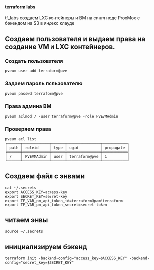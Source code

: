#### terraform labs
tf_labs создаем LXC контейнеры и ВМ на сингл ноде ProxMox с бэкендом на S3 в яндекс клауде

## Создаем пользователя и выдаем права на создание VM и LXC контейнеров.

### Создать пользователя

```
pveum user add terraform@pve
```
### Задаем пароль пользователю

```
pveum passwd terraform@pve
```

### Права админа ВМ
```
pveum aclmod / -user terraform@pve -role PVEVMAdmin
```

### Проверяем права
```
pveum acl list
┌──────┬────────────┬──────┬───────────────┬───────────┐
│ path │ roleid     │ type │ ugid          │ propagate │
╞══════╪════════════╪══════╪═══════════════╪═══════════╡
│ /    │ PVEVMAdmin │ user │ terraform@pve │ 1         │
└──────┴────────────┴──────┴───────────────┴───────────┘
```


## Создаем файл с энвами 
```
cat ~/.secrets
export ACCESS_KEY=access-key
export SECRET_KEY=secret-key
export TF_VAR_pm_api_token_id=terraform@pam!terraform
export TF_VAR_pm_api_token_secret=secret-token
```
## читаем энвы
```
source ~/.secrets
```

## инициализируем бэкенд 
```
terraform init -backend-config="access_key=$ACCESS_KEY" -backend-config="secret_key=$SECRET_KEY"
```


